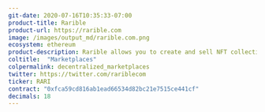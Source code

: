 ```yaml
---
git-date: 2020-07-16T10:35:33-07:00
product-title: Rarible
product-url: https://rarible.com
image: /images/output_md/rarible.com.png
ecosystem: ethereum
product-description: Rarible allows you to create and sell NFT collectibles at digital art marketplace
coltitle:  "Marketplaces"
colpermalink: decentralized_marketplaces
twitter: https://twitter.com/rariblecom
ticker: RARI
contract: "0xfca59cd816ab1ead66534d82bc21e7515ce441cf"
decimals: 18
---
```


